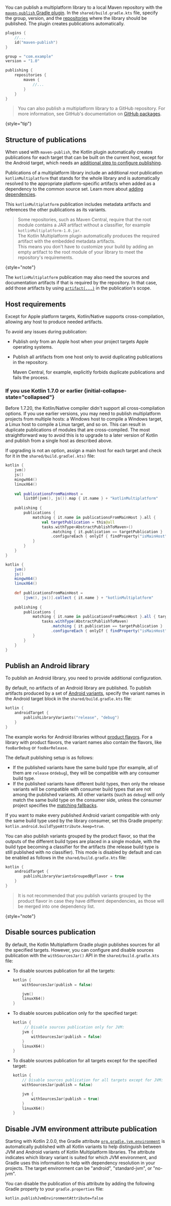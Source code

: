 [//]: # (title: Publishing multiplatform libraries)

You can publish a multiplatform library to a local Maven repository with the [`maven-publish` Gradle plugin](https://docs.gradle.org/current/userguide/publishing_maven.html). 
In the `shared/build.gradle.kts` file, specify the group, version, and the [repositories](https://docs.gradle.org/current/userguide/publishing_maven.html#publishing_maven:repositories) where the library
should be published. The plugin creates publications automatically.

```kotlin
plugins {
    //...
    id("maven-publish")
}

group = "com.example"
version = "1.0"

publishing {
    repositories {
        maven {
            //...
        }
    }
}
```

> You can also publish a multiplatform library to a GitHub repository. For more information, see GitHub's documentation on [GitHub packages](https://docs.github.com/en/packages).
>
{style="tip"}

## Structure of publications

When used with `maven-publish`, the Kotlin plugin automatically creates publications for each target that can be built on the current host, except for the Android target, 
which needs an [additional step to configure publishing](#publish-an-android-library).

Publications of a multiplatform library include an additional _root_ publication `kotlinMultiplatform` that stands for the 
whole library and is automatically resolved to the appropriate platform-specific artifacts when added as a dependency to the common source set. 
Learn more about [adding dependencies](multiplatform-add-dependencies.md).

This `kotlinMultiplatform` publication includes metadata artifacts and references the other publications as its variants.

> Some repositories, such as Maven Central, require that the root module contains a JAR artifact without a classifier, for example `kotlinMultiplatform-1.0.jar`.  
> The Kotlin Multiplatform plugin automatically produces the required artifact with the embedded metadata artifacts.  
> This means you don't have to customize your build by adding an empty artifact to the root module of your library to meet the repository's requirements.
>
{style="note"}

The `kotlinMultiplatform` publication may also need the sources and documentation artifacts if that is required by the repository. In that case, 
add those artifacts by using [`artifact(...)`](https://docs.gradle.org/current/javadoc/org/gradle/api/publish/maven/MavenPublication.html#artifact-java.lang.Object-) 
in the publication's scope.

## Host requirements

Except for Apple platform targets, Kotlin/Native supports cross-compilation, allowing any host to produce needed artifacts.

To avoid any issues during publication:
* Publish only from an Apple host when your project targets Apple operating systems.
* Publish all artifacts from one host only to avoid duplicating publications in the repository.
  
  Maven Central, for example, explicitly forbids duplicate publications and fails the process. <!-- TBD: add the actual error -->
  
### If you use Kotlin 1.7.0 or earlier {initial-collapse-state="collapsed"}

Before 1.7.20, the Kotlin/Native compiler didn't support all cross-compilation options. If you use earlier versions, you may need
to publish multiplatform projects from multiple hosts: a Windows host to compile a Windows target, a Linux host to compile a Linux target, and so on.
This can result in duplicate publications of modules that are cross-compiled. The most straightforward way to avoid this is to upgrade to a later
version of Kotlin and publish from a single host as described above.

If upgrading is not an option, assign a main host for each target and check for it in the `shared/build.gradle(.kts)` file:

<tabs group="build-script">
<tab title="Kotlin" group-key="kotlin">

```kotlin
kotlin {
    jvm()
    js()
    mingwX64()
    linuxX64()
  
    val publicationsFromMainHost =
        listOf(jvm(), js()).map { it.name } + "kotlinMultiplatform"
  
    publishing {
        publications {
            matching { it.name in publicationsFromMainHost }.all {
                val targetPublication = this@all
                tasks.withType<AbstractPublishToMaven>()
                    .matching { it.publication == targetPublication }
                    .configureEach { onlyIf { findProperty("isMainHost") == "true" } }
            }
        }
    }
}
```

</tab>
<tab title="Groovy" group-key="groovy">

```groovy
kotlin {
    jvm()
    js()
    mingwX64()
    linuxX64()
  
    def publicationsFromMainHost =
        [jvm(), js()].collect { it.name } + "kotlinMultiplatform"
  
    publishing {
        publications {
            matching { it.name in publicationsFromMainHost }.all { targetPublication ->
                tasks.withType(AbstractPublishToMaven)
                    .matching { it.publication == targetPublication }
                    .configureEach { onlyIf { findProperty("isMainHost") == "true" } }
            }
        }
    }
}
```

</tab>
</tabs>

## Publish an Android library

To publish an Android library, you need to provide additional configuration.

By default, no artifacts of an Android library are published. To publish artifacts produced by a set of [Android variants](https://developer.android.com/studio/build/build-variants), 
specify the variant names in the Android target block in the `shared/build.gradle.kts` file:

```kotlin
kotlin {
    androidTarget {
        publishLibraryVariants("release", "debug")
    }
}

```

The example works for Android libraries without [product flavors](https://developer.android.com/studio/build/build-variants#product-flavors). 
For a library with product flavors, the variant names also contain the flavors, like `fooBarDebug` or `fooBarRelease`.

The default publishing setup is as follows:
* If the published variants have the same build type (for example, all of them are `release` or`debug`),
  they will be compatible with any consumer build type.
* If the published variants have different build types, then only the release variants will be compatible
  with consumer build types that are not among the published variants. All other variants (such as `debug`)
  will only match the same build type on the consumer side, unless the consumer project specifies the
  [matching fallbacks](https://developer.android.com/reference/tools/gradle-api/4.2/com/android/build/api/dsl/BuildType).

If you want to make every published Android variant compatible with only the same build type used by the library consumer,
set this Gradle property: `kotlin.android.buildTypeAttribute.keep=true`.

You can also publish variants grouped by the product flavor, so that the outputs of the different build types are placed 
in a single module, with the build type becoming a classifier for the artifacts (the release build type is still published 
with no classifier). This mode is disabled by default and can be enabled as follows in the `shared/build.gradle.kts` file:

```kotlin
kotlin {
    androidTarget {
        publishLibraryVariantsGroupedByFlavor = true
    }
}
```

> It is not recommended that you publish variants grouped by the product flavor in case they have different dependencies, 
> as those will be merged into one dependency list.
>
{style="note"}

## Disable sources publication

By default, the Kotlin Multiplatform Gradle plugin publishes sources for all the specified targets. However,
you can configure and disable sources publication with the `withSourcesJar()` API in the `shared/build.gradle.kts` file:

* To disable sources publication for all the targets:

  ```kotlin
  kotlin {
      withSourcesJar(publish = false)
  
      jvm()
      linuxX64()
  }
  ```

* To disable sources publication only for the specified target:

  ```kotlin
  kotlin {
       // Disable sources publication only for JVM:
      jvm {
          withSourcesJar(publish = false)
      }
      linuxX64()
  }
  ```

* To disable sources publication for all targets except for the specified target:

  ```kotlin
  kotlin {
      // Disable sources publication for all targets except for JVM:
      withSourcesJar(publish = false)
  
      jvm {
          withSourcesJar(publish = true)
      }
      linuxX64()
  }
  ```

## Disable JVM environment attribute publication

Starting with Kotlin 2.0.0, the Gradle attribute [`org.gradle.jvm.environment`](https://docs.gradle.org/current/userguide/variant_attributes.html#sub:jvm_default_attributes)
is automatically published with all Kotlin variants to help distinguish between JVM and Android variants of Kotlin Multiplatform
libraries. The attribute indicates which library variant is suited for which JVM environment, and Gradle uses this information to help with 
dependency resolution in your projects. The target environment can be "android", "standard-jvm", or "no-jvm".

You can disable the publication of this attribute by adding the following Gradle property to your `gradle.properties` file:

```none
kotlin.publishJvmEnvironmentAttribute=false
```
